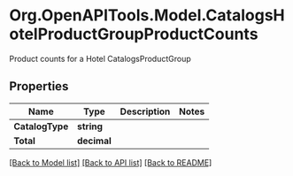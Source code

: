# Org.OpenAPITools.Model.CatalogsHotelProductGroupProductCounts
Product counts for a Hotel CatalogsProductGroup

## Properties

Name | Type | Description | Notes
------------ | ------------- | ------------- | -------------
**CatalogType** | **string** |  | 
**Total** | **decimal** |  | 

[[Back to Model list]](../README.md#documentation-for-models) [[Back to API list]](../README.md#documentation-for-api-endpoints) [[Back to README]](../README.md)

